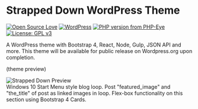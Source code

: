 # Strapped Down WordPress Theme
[![Open Source Love](https://badges.frapsoft.com/os/v1/open-source.png?v=103)](https://github.com/bkaminski/Strapped-Down-WordPress-Theme/) [![WordPress](https://img.shields.io/wordpress/v/akismet.svg?style=flat-square)](https://github.com/bkaminski/Strapped-Down-WordPress-Theme/) [![PHP version from PHP-Eye](https://img.shields.io/php-eye/symfony/symfony.svg?style=flat-square)](https://github.com/bkaminski/Strapped-Down-WordPress-Theme/) [![License: GPL v3](https://img.shields.io/badge/License-GPL%20v3-blue.svg)](https://www.gnu.org/licenses/gpl-3.0)

A WordPress theme with Bootstrap 4, React, Node, Gulp, JSON API and more.
This theme will be available for public release on Wordpress.org upon completion.

(theme preview)

![Strapped Down Preview](http://s233122301.onlinehome.us/media_types/sD_theme_priview.gif)
<br />
Windows 10 Start Menu style blog loop. Post "featured_image" and "the_title" of post as linked images in loop. Flex-box functionality on this section using Bootstrap 4 Cards.


